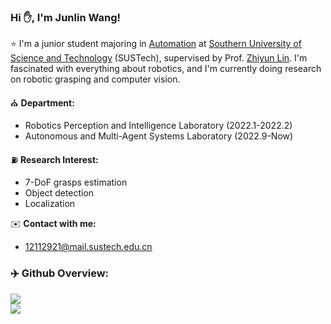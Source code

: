 ### Hi ✋, I'm Junlin Wang! 

⭐ I'm a junior student majoring in [Automation](https://sdim.sustech.edu.cn/) at [Southern University of Science and Technology](https://www.sustech.edu.cn/en/) (SUSTech), supervised by Prof. [Zhiyun Lin](https://scholar.google.com/citations?user=ic9y2dIAAAAJ&hl=zh-CN&oi=ao). I'm fascinated with everything about robotics, and I'm currently doing research on robotic grasping and computer vision.

⛪ **Department:**
-  Robotics Perception and Intelligence Laboratory (2022.1-2022.2)
-  Autonomous and Multi-Agent Systems Laboratory (2022.9-Now)

⛽ **Research Interest:**
- 7-DoF grasps estimation
- Object detection
- Localization

✉️ **Contact with me:**
- 12112921@mail.sustech.edu.cn

### ‍✈️ Github Overview:

[![](https://github-readme-stats.vercel.app/api?username=HenryWJL&show_icons=true)](https://github.com/HenryWJL/github-readme-stats)  
[![](https://github-readme-stats.vercel.app/api/top-langs/?username=HenryWJL&layout=compact)](https://github.com/HenryWJL/github-readme-stats)



